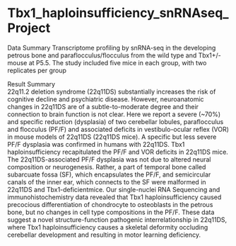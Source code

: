 # Tbx1_haploinsufficiency_snRNAseq_Project
Data Summary
Transcriptome profiling by snRNA-seq in the developing petrous bone and paraflocculus/flocculus from the wild type and Tbx1+/- mouse at P5.5. The study included five mice in each group, with two replicates per group

Result Summary	
22q11.2 deletion syndrome (22q11DS) substantially increases the risk of cognitive decline and psychiatric disease. However, neuroanatomic changes in 22q11DS are of a subtle-to-moderate degree and their connection to brain function is not clear. Here we report a severe (~70%) and specific reduction (dysplasia) of two cerebellar lobules, paraflocculus and flocculus (PF/F) and associated deficits in vestibulo-ocular reflex (VOR) in mouse models of 22q11DS (22q11DS mice). A specific but less severe PF/F dysplasia was confirmed in humans with 22q11DS. Tbx1 haploinsufficiency recapitulated the PF/F and VOR deficits in 22q11DS mice. The 22q11DS-associated PF/F dysplasia was not due to altered neural composition or neurogenesis. Rather, a part of temporal bone called subarcuate fossa (SF), which encapsulates the PF/F, and semicircular canals of the inner ear, which connects to the SF were malformed in 22q11DS and Tbx1-deficientmice. Our single-nuclei RNA Sequencing and immunohistochemistry data revealed that Tbx1 haploinsufficiency caused precocious differentiation of chondrocyte to osteoblasts in the petrous bone, but no changes in cell type compositions in the PF/F. These data suggest a novel structure-function pathogenic interrelationship in 22q11DS, where Tbx1 haploinsufficiency causes a skeletal deformity occluding cerebellar development and resulting in motor learning deficiency.
